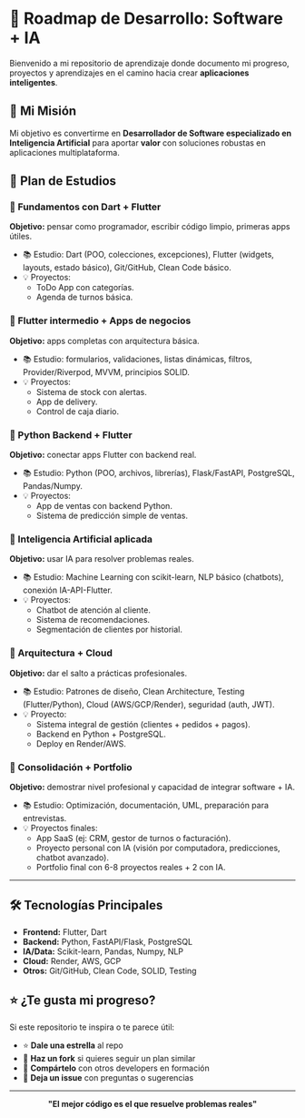 # 🚀 Roadmap de Desarrollo: Software + IA

Bienvenido a mi repositorio de aprendizaje donde documento mi progreso, proyectos y aprendizajes en el camino hacia crear **aplicaciones inteligentes**.  

## 🎯 Mi Misión

Mi objetivo es convertirme en **Desarrollador de Software especializado en Inteligencia Artificial** para aportar **valor** con soluciones robustas en aplicaciones multiplataforma.

## 📅 Plan de Estudios

### 🔹 Fundamentos con Dart + Flutter
**Objetivo:** pensar como programador, escribir código limpio, primeras apps útiles.  
- 📚 Estudio: Dart (POO, colecciones, excepciones), Flutter (widgets, layouts, estado básico), Git/GitHub, Clean Code básico.  
- 💡 Proyectos:
  - ToDo App con categorías.  
  - Agenda de turnos básica.  

### 🔹 Flutter intermedio + Apps de negocios
**Objetivo:** apps completas con arquitectura básica.  
- 📚 Estudio: formularios, validaciones, listas dinámicas, filtros, Provider/Riverpod, MVVM, principios SOLID.  
- 💡 Proyectos:
  - Sistema de stock con alertas.  
  - App de delivery.  
  - Control de caja diario.  

### 🔹 Python Backend + Flutter
**Objetivo:** conectar apps Flutter con backend real.  
- 📚 Estudio: Python (POO, archivos, librerías), Flask/FastAPI, PostgreSQL, Pandas/Numpy.  
- 💡 Proyectos:
  - App de ventas con backend Python.  
  - Sistema de predicción simple de ventas.  

### 🔹 Inteligencia Artificial aplicada
**Objetivo:** usar IA para resolver problemas reales.  
- 📚 Estudio: Machine Learning con scikit-learn, NLP básico (chatbots), conexión IA-API-Flutter.  
- 💡 Proyectos:
  - Chatbot de atención al cliente.  
  - Sistema de recomendaciones.  
  - Segmentación de clientes por historial.  

### 🔹 Arquitectura + Cloud
**Objetivo:** dar el salto a prácticas profesionales.  
- 📚 Estudio: Patrones de diseño, Clean Architecture, Testing (Flutter/Python), Cloud (AWS/GCP/Render), seguridad (auth, JWT).  
- 💡 Proyecto:
  - Sistema integral de gestión (clientes + pedidos + pagos).  
  - Backend en Python + PostgreSQL.  
  - Deploy en Render/AWS.  

### 🔹 Consolidación + Portfolio
**Objetivo:** demostrar nivel profesional y capacidad de integrar software + IA.  
- 📚 Estudio: Optimización, documentación, UML, preparación para entrevistas.  
- 💡 Proyectos finales:
  - App SaaS (ej: CRM, gestor de turnos o facturación).  
  - Proyecto personal con IA (visión por computadora, predicciones, chatbot avanzado).  
  - Portfolio final con 6-8 proyectos reales + 2 con IA.  

---

## 🛠️ Tecnologías Principales
- **Frontend:** Flutter, Dart  
- **Backend:** Python, FastAPI/Flask, PostgreSQL  
- **IA/Data:** Scikit-learn, Pandas, Numpy, NLP  
- **Cloud:** Render, AWS, GCP  
- **Otros:** Git/GitHub, Clean Code, SOLID, Testing

## ⭐ ¿Te gusta mi progreso?

Si este repositorio te inspira o te parece útil:
- ⭐ **Dale una estrella** al repo
- 🍴 **Haz un fork** si quieres seguir un plan similar  
- 📢 **Compártelo** con otros developers en formación
- 💬 **Deja un issue** con preguntas o sugerencias

---

<div align="center">
  
  **"El mejor código es el que resuelve problemas reales"**

</div>
